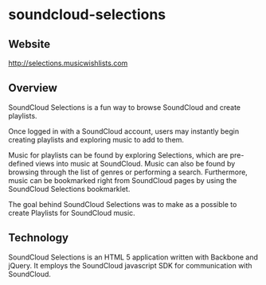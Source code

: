 soundcloud-selections
=====================

## Website

http://selections.musicwishlists.com


## Overview

SoundCloud Selections is a fun way to browse SoundCloud and create playlists.

Once logged in with a SoundCloud account, users may instantly begin creating playlists and exploring music to add to them.

Music for playlists can be found by exploring Selections, which are pre-defined views into music at SoundCloud. Music can also be found by browsing through the list of genres or performing a search. Furthermore, music can be bookmarked right from SoundCloud pages by using the SoundCloud Selections bookmarklet.

The goal behind SoundCloud Selections was to make as a possible to create Playlists for SoundCloud music.


## Technology

SoundCloud Selections is an HTML 5 application written with Backbone and jQuery. It employs the SoundCloud javascript SDK for communication with SoundCloud.